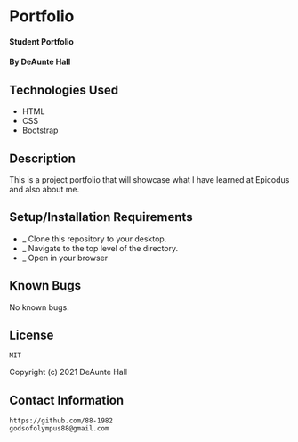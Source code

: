 # Portfolio

#### Student Portfolio

#### By DeAunte Hall

## Technologies Used

* HTML
* CSS
* Bootstrap


## Description

This is a project portfolio that will showcase what I have learned at Epicodus
and also about me.

## Setup/Installation Requirements

* _ Clone this repository to your desktop. 
* _ Navigate to the top level of the directory.
* _ Open in your browser


## Known Bugs

No known bugs.

## License
	MIT
Copyright (c) 2021 DeAunte Hall

## Contact Information
	https://github.com/88-1982
	godsofolympus88@gmail.com	

